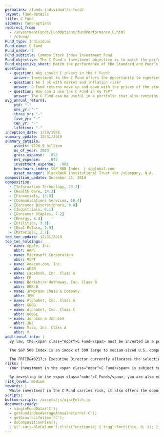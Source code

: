 ```yaml
---
permalink: /funds-individual/c-fund/
layout: fund-details
title: C Fund
sidenav: fund-options
redirect_from:
  - /InvestmentFunds/FundOptions/fundPerformance_C.html
  - /cfund/
Fund_type: Individual
Fund_name: C Fund
Fund_order: 3
Fund_subtitle: Common Stock Index Investment Fund
Fund_objective: The C Fund's investment objective is to match the performance of the Standard and Poor's 500 (S&P 500) Index, a broad market index made up of stocks of 500 large to medium-sized U.S. companies.
Fund_objective_short: Match the performance of the Standard and Poor's 500 (S&P 500) Index.
questions:
  - question: Why should I invest in the C Fund?
    answer: Investment in the C Fund offers the opportunity to experience gains from equity ownership of large and mid-sized U.S. company stocks.
  - question: Am I ok with market and inflation risk?
    answer: C Fund returns move up and down with the prices of the stocks in the S&P 500 Index (<span data-term="Market Risk" class="js-glossary-toggle term term-end">market risk</span>) or if C Fund investments do not outpace or grow enough to offset the reduction in purchasing power (<span data-term="Inflation Risk" class="js-glossary-toggle term term-end">inflation risk</span>).
  - question: How can I use the C Fund in my TSP?
    answer: The C Fund can be useful in a portfolio that also contains stock funds that track other indexes such as the S Fund and the I Fund. By investing in all segments of the stock market (as opposed to just one), you reduce your exposure to market risk. The C Fund can also be useful in a portfolio that contains bonds. A retirement portfolio that contains a bond fund like the F Fund, along with other stock funds, like the S and I Funds, will tend to be less volatile than one that contains stock funds alone.
avg_annual_returns:
    ytd: "-"
    one_yr: "-"
    three_yr: "-"
    five_yr: "-"
    ten_yr: "-"
    lifetime: "-"
inception_date: 1/29/1988
summary_update: 12/31/2019
summary_details:
    assets: $226.9 billion
    as_of_year: 2020
    gross_expense:  .052
    net_expense:    .049
    investment_expense:  .002
    benchmark_index: S&P 500 Index  | spglobal.com
    asset_manager: BlackRock Institutional Trust <br />Company, N.A.
composition_update: December 31, 2019
composition:
  - [Information Technology, 23.2]
  - [Health Care, 14.2]
  - [Financials, 13.0]
  - [Communications Services, 10.4]
  - [Consumer Discretionary, 9.8]
  - [Industrials, 9.1]
  - [Consumer Staples, 7.2]
  - [Energy, 4.4]
  - [Utilities, 3.3]
  - [Real Estate, 2.9]
  - [Materials, 2.7]
top_ten_update: 12/31/2019
top_ten_holdings:
  - name: Apple, Inc.
    abbr: AAPL
  - name: Microsoft Corporation
    abbr: MSFT
  - name: Amazon.com, Inc.
    abbr: AMZN
  - name: Facebook, Inc. Class A
    abbr: FB
  - name: Berkshire Hathaway, Inc. Class B
    abbr: BRK.B  
  - name: JPMorgan Chase & Company
    abbr: JPM
  - name: Alphabet, Inc. Class A
    abbr: GOOG
  - name: Alphabet, Inc. Class C
    abbr: GOOGL
  - name: Johnson & Johnson
    abbr: JNJ
  - name: Visa, Inc. Class A
    abbr: V
additional_info: |
  By law, the <span class="nobr">C Fund</span> must be invested in a portfolio designed to replicate the performance of an index of stocks representing the U.S. stock markets. The Federal Retirement Thrift Investment Board has chosen as its benchmark the Standard & Poor’s 500 Stock Index, which tracks the performance of major U.S. companies and industries.

  The S&P 500 Index is an index of 500 large to medium-sized U.S. companies that are traded in the U.S. stock markets. The index was designed by Standard & Poor’s Corporation (S&P) to provide a representative measure of U.S. stock markets’ performance. The companies in the index represent 157 industries classified into the 11 major sector groups shown in the chart. The stocks in the S&P 500 Index represent approximately 82% of the market value of the U.S. stock markets.

  The FRTIB&#8217;s Executive Director currently allocates the selection, purchase, investment, and management of assets contained in the <span class="nobr">C Fund</span> to BlackRock Institutional Trust Company, N.A. The <span class="nobr">C Fund</span> holds all the stocks included in the S&P 500 Index in virtually the same weights that they have in the index. The performance of the <span class="nobr">C Fund</span> is evaluated on the basis of how closely its returns match those of the S&P 500 Index.
risks: |
  Your investment in the <span class="nobr">C Fund</span> is subject to <span data-term="Market Risk" class="js-glossary-toggle term term-end">market risk</span> because the prices of the stocks in the S&P 500 Index rise and fall.

  By investing in the <span class="nobr">C Fund</span>, you are also exposed to <span data-term="Inflation Risk" class="js-glossary-toggle term term-end">inflation risk</span>, meaning your <span class="nobr">C Fund</span> investment may not grow enough to offset inflation.
risk_level: medium
rewards: |
  While investment in the C Fund carries risk, it also offers the opportunity to experience gains from equity ownership of large and mid-sized U.S. company stocks.
scripts:
bottom-scripts: /assets/js/ajaxFetch.js
document-ready:
  - singleFundData('C');
  - getFundIndexAverageAnnualReturns('C');
  - getGrowthLifetime('C');
  - doCompositionPies();
  - $('.sortableColumn').click(function(e) { toggleSort(this, 0, 1); });
---
```

